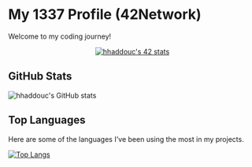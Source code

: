 # My 1337 Profile (42Network)

Welcome to my coding journey!

<div align="center">
  <a href="https://github.com/oakoudad/badge42">
    <img src="https://badge.mediaplus.ma/greenbinary/hhaddouc" alt="hhaddouc's 42 stats" />
  </a>
</div>

## GitHub Stats

![hhaddouc's GitHub stats](https://github-readme-stats.vercel.app/api?username=GowthertG&show_icons=true&theme=gruvbox)

## Top Languages

Here are some of the languages I've been using the most in my projects.

[![Top Langs](https://github-readme-stats.vercel.app/api/top-langs/?username=GowthertG&layout=compact&theme=gruvbox)](https://github.com/anuraghazra/github-readme-stats)
